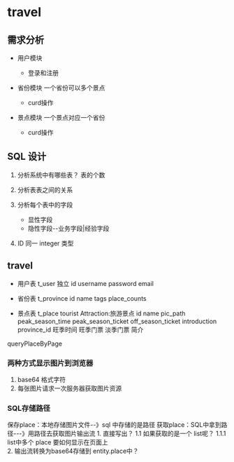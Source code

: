 # travel

## 需求分析

- 用户模块
    - 登录和注册

- 省份模块 一个省份可以多个景点
    - curd操作
    
- 景点模块 一个景点对应一个省份
    - curd操作
    
    
## SQL 设计

1. 分析系统中有哪些表？ 表的个数

2. 分析表表之间的关系

3. 分析每个表中的字段
    - 显性字段
    - 隐性字段--业务字段|经验字段
4. ID 同一 integer 类型


## travel
- 用户表 t_user 独立
id  username password   email

- 省份表   t_province
id  name    tags    place_counts

- 景点表    t_place        tourist Attraction:旅游景点
id  name    pic_path    peak_season_time    peak_season_ticket     off_season_ticket    introduction    province_id
                        旺季时间                旺季门票               淡季门票             简介




queryPlaceByPage
### 两种方式显示图片到浏览器
1. base64 格式字符
2. 每张图片请求一次服务器获取图片资源

### SQL存储路径
保存place：本地存储图片文件--》sql 中存储的是路径
获取place：SQL中拿到路径---》用路径去获取图片输出流
                                1. 直接写出？
                                    1.1 如果获取的是一个 list<place>呢？
                                        1.1.1 list中多个 place 要如何显示在页面上                                
                                2. 输出流转换为base64存储到 entity.place中？




















